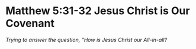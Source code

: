 # Matthew 5:31-32 Jesus Christ is Our Covenant

*Trying to answer the question, "How is Jesus Christ our All-in-all?*
